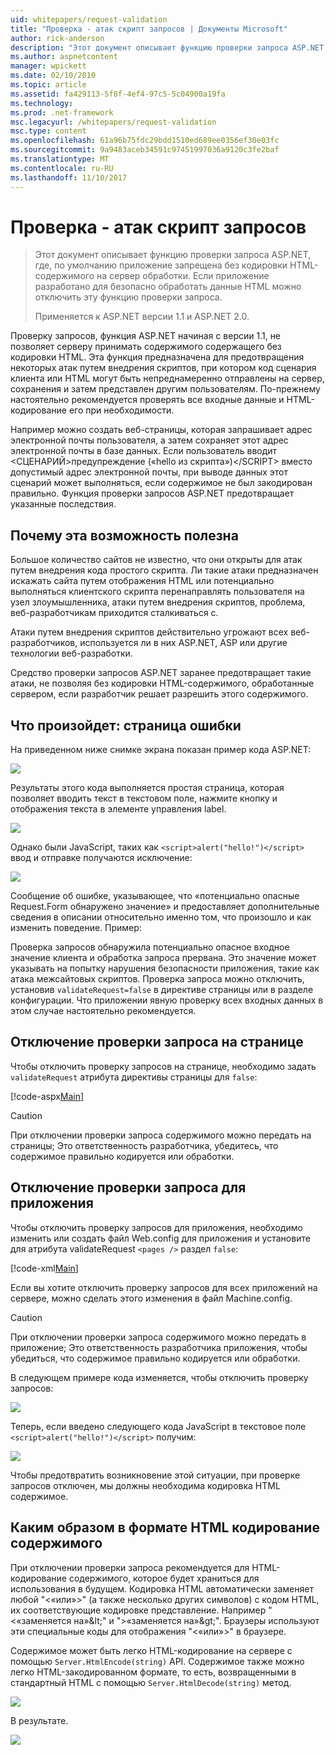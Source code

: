 ```yaml
---
uid: whitepapers/request-validation
title: "Проверка - атак скрипт запросов | Документы Microsoft"
author: rick-anderson
description: "Этот документ описывает функцию проверки запроса ASP.NET, где, по умолчанию, приложение будет запрещено обработки без кодировки HTML-содержимого отправка..."
ms.author: aspnetcontent
manager: wpickett
ms.date: 02/10/2010
ms.topic: article
ms.assetid: fa429113-5f8f-4ef4-97c5-5c04900a19fa
ms.technology: 
ms.prod: .net-framework
msc.legacyurl: /whitepapers/request-validation
msc.type: content
ms.openlocfilehash: 61a96b75fdc29bdd1510ed689ee0356ef30e03fc
ms.sourcegitcommit: 9a9483aceb34591c97451997036a9120c3fe2baf
ms.translationtype: MT
ms.contentlocale: ru-RU
ms.lasthandoff: 11/10/2017
---
```

<a name="request-validation---preventing-script-attacks"></a>Проверка - атак скрипт запросов
====================
> Этот документ описывает функцию проверки запроса ASP.NET, где, по умолчанию приложение запрещена без кодировки HTML-содержимого на сервер обработки. Если приложение разработано для безопасно обработать данные HTML можно отключить эту функцию проверки запроса.
> 
> Применяется к ASP.NET версии 1.1 и ASP.NET 2.0.


Проверку запросов, функция ASP.NET начиная с версии 1.1, не позволяет серверу принимать содержимого содержащего без кодировки HTML. Эта функция предназначена для предотвращения некоторых атак путем внедрения скриптов, при котором код сценария клиента или HTML могут быть непреднамеренно отправлены на сервер, сохранения и затем представлен другим пользователям. По-прежнему настоятельно рекомендуется проверять все входные данные и HTML-кодирование его при необходимости.

Например можно создать веб-страницы, которая запрашивает адрес электронной почты пользователя, а затем сохраняет этот адрес электронной почты в базе данных. Если пользователь вводит &lt;СЦЕНАРИЙ&gt;предупреждение («hello из скрипта»)&lt;/SCRIPT&gt; вместо допустимый адрес электронной почты, при выводе данных этот сценарий может выполняться, если содержимое не был закодирован правильно. Функция проверки запросов ASP.NET предотвращает указанные последствия.

## <a name="why-this-feature-is-useful"></a>Почему эта возможность полезна

Большое количество сайтов не известно, что они открыты для атак путем внедрения кода простого скрипта. Ли такие атаки предназначен искажать сайта путем отображения HTML или потенциально выполняться клиентского скрипта перенаправлять пользователя на узел злоумышленника, атаки путем внедрения скриптов, проблема, веб-разработчикам приходится сталкиваться с.

Атаки путем внедрения скриптов действительно угрожают всех веб-разработчиков, используется ли в них ASP.NET, ASP или другие технологии веб-разработки.

Средство проверки запросов ASP.NET заранее предотвращает такие атаки, не позволяя без кодировки HTML-содержимого, обработанные сервером, если разработчик решает разрешить этого содержимого.

## <a name="what-to-expect-error-page"></a>Что произойдет: страница ошибки

На приведенном ниже снимке экрана показан пример кода ASP.NET:

![](request-validation/_static/image1.png)

Результаты этого кода выполняется простая страница, которая позволяет вводить текст в текстовом поле, нажмите кнопку и отображения текста в элементе управления label.

![](request-validation/_static/image2.png)

Однако были JavaScript, таких как `<script>alert("hello!")</script>` ввод и отправке получаются исключение:

![](request-validation/_static/image3.png)

Сообщение об ошибке, указывающее, что «потенциально опасные Request.Form обнаружено значение» и предоставляет дополнительные сведения в описании относительно именно том, что произошло и как изменить поведение. Пример:

Проверка запросов обнаружила потенциально опасное входное значение клиента и обработка запроса прервана. Это значение может указывать на попытку нарушения безопасности приложения, такие как атака межсайтовых скриптов. Проверка запроса можно отключить, установив `validateRequest=false` в директиве страницы или в разделе конфигурации. Что приложении явную проверку всех входных данных в этом случае настоятельно рекомендуется.

## <a name="disabling-request-validation-on-a-page"></a>Отключение проверки запроса на странице

Чтобы отключить проверку запросов на странице, необходимо задать `validateRequest` атрибута директивы страницы для `false`:

[!code-aspx[Main](request-validation/samples/sample1.aspx)]

> [!CAUTION]
> При отключении проверки запроса содержимого можно передать на страницы; Это ответственность разработчика, убедитесь, что содержимое правильно кодируется или обработки.

## <a name="disabling-request-validation-for-your-application"></a>Отключение проверки запроса для приложения

Чтобы отключить проверку запросов для приложения, необходимо изменить или создать файл Web.config для приложения и установите для атрибута validateRequest `<pages />` раздел `false`:

[!code-xml[Main](request-validation/samples/sample2.xml)]

Если вы хотите отключить проверку запросов для всех приложений на сервере, можно сделать этого изменения в файл Machine.config.

> [!CAUTION]
> При отключении проверки запроса содержимого можно передать в приложение; Это ответственность разработчика приложения, чтобы убедиться, что содержимое правильно кодируется или обработки.

В следующем примере кода изменяется, чтобы отключить проверку запросов:

![](request-validation/_static/image4.png)

Теперь, если введено следующего кода JavaScript в текстовое поле `<script>alert("hello!")</script>` получим:

![](request-validation/_static/image5.png)

Чтобы предотвратить возникновение этой ситуации, при проверке запросов отключен, мы должны необходима кодировка HTML содержимое.

## <a name="how-to-html-encode-content"></a>Каким образом в формате HTML кодирование содержимого

При отключении проверки запроса рекомендуется для HTML-кодирование содержимого, которое будет храниться для использования в будущем. Кодировка HTML автоматически заменяет любой "&lt;«или»&gt;" (а также несколько других символов) с кодом HTML, их соответствующие кодировке представление. Например "&lt;«заменяется на»&amp;lt;" и "&gt;«заменяется на»&amp;gt;". Браузеры используют эти специальные коды для отображения "&lt;«или»&gt;" в браузере.

Содержимое может быть легко HTML-кодирование на сервере с помощью `Server.HtmlEncode(string)` API. Содержимое также можно легко HTML-закодированном формате, то есть, возвращенными в стандартный HTML с помощью `Server.HtmlDecode(string)` метод.

![](request-validation/_static/image6.png)

В результате.

![](request-validation/_static/image7.png)
